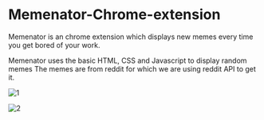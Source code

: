 # Memenator-Chrome-extension
Memenator is an chrome extension which displays new memes every time you get bored of your work.

Memenator uses the basic HTML, CSS and Javascript to display random memes
The memes are from reddit for which we are using reddit API to get it.

![1](https://user-images.githubusercontent.com/69860806/138636253-f67682f2-8c79-44c0-9459-c5c3267a42ca.png)


![2](https://user-images.githubusercontent.com/69860806/138636305-cda27b64-136d-497a-8b68-3165162ddab7.png)


